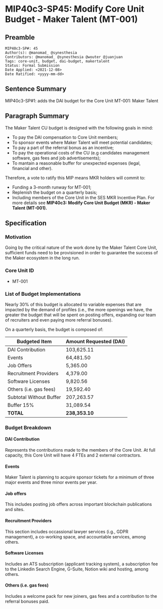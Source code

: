 # MIP40c3-SP45: Modify Core Unit Budget - Maker Talent (MT-001)

## Preamble

```
MIP40c3-SP#: 45
Author(s): @manomad_ @synesthesia
Contributors: @manomad_ @synesthesia @wouter @juanjuan
Tags: core-unit, budget, dai-budget, makertalent
Status: Formal Submission
Date Applied: <2021-12-08>
Date Ratified: <yyyy-mm-dd>
```

## Sentence Summary

MIP40c3-SP#1: adds the DAI budget for the Core Unit MT-001: Maker Talent

## Paragraph Summary

The Maker Talent CU budget is designed with the following goals in mind:

- To pay the DAI compensation to Core Unit members;
- To sponsor events where Maker Talent will meet potential candidates;
- To pay a part of the referral bonus as an incentive;
- To pay the operational costs of the CU (e.g candidates management software, gas fees and job advertisements);
- To mantain a reasonable buffer for unexpected expenses (legal, financial and other).

Therefore, a vote to ratify this MIP means MKR holders will commit to:

- Funding a 3-month runway for MT-001;
- Replenish the budget on a quarterly basis;
- Including members of the Core Unit in the SES MKR Incentive Plan. For more details see **MIP40c3: Modify Core Unit Budget (MKR) - Maker Talent (MT-001).**

## Specification

### Motivation

Going by the critical nature of the work done by the Maker Talent Core Unit, sufficient funds need to be provisioned in order to guarantee the success of the Maker ecosystem in the long run.

### Core Unit ID

- MT-001

### List of Budget Implementations

Nearly 30% of this budget is allocated to variable expenses that are impacted by the demand of profiles (i.e., the more openings we have, the greater the budget that will be spent on posting offers, expanding our team of recruiters and even paying more referral bonuses).

On a quarterly basis, the budget is composed of:

Budgeted Item | Amount Requested (DAI)
------------ | -------------
DAI Contribution | 103,625.11 
Events | 64,481.50 
Job Offers | 5,365.00 
Recruitment Providers | 4,379.00 
Software Licenses | 9,820.56 
Others (i.e. gas fees) | 19,592.40 
Subtotal Without Buffer | 207,263.57 
Buffer 15% | 31,089.54 
**TOTAL**| **238,353.10** 

### Budget Breakdown

#### DAI Contribution

Represents the contributions made to the members of the Core Unit. At full capacity, this Core Unit will have 4 FTEs and 2 external contractors.

#### Events

Maker Talent is planning to acquire sponsor tickets for a minimum of three major events and three minor events per year. 

#### Job offers

This includes posting job offers across important blockchain publications and sites.

#### Recruitment Providers

This section includes occassional lawyer services (i.g., GDPR management), a co-working space, and accountable services, among others.

#### Software Licenses

Includes an ATS subscription (applicant tracking system), a subscription fee to the Linkedin Search Engine, G-Suite, Notion wiki and hosting, among others.

#### Others (i.e. gas fees)

Includes a welcome pack for new joiners, gas fees and a contribution to the referral bonuses paid.


